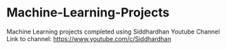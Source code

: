 # Machine-Learning-Projects
Machine Learning projects completed using Siddhardhan Youtube Channel
Link to channel: https://www.youtube.com/c/Siddhardhan
